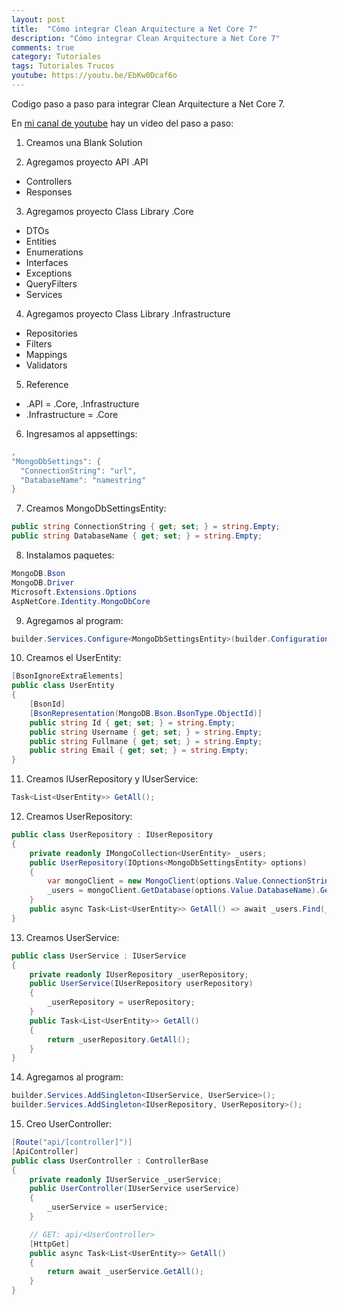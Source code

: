 ```yaml
---
layout: post
title:  "Cómo integrar Clean Arquitecture a Net Core 7"
description: "Cómo integrar Clean Arquitecture a Net Core 7"
comments: true
category: Tutoriales
tags: Tutoriales Trucos
youtube: https://youtu.be/EbKw0Dcaf6o
---
```

Codigo paso a paso para integrar Clean Arquitecture a Net Core 7.

En <a target="_blank" href="{{ page.youtube }}">mi canal de youtube</a> hay un video del paso a paso:

1. Creamos una Blank Solution

2. Agregamos proyecto API .API
- Controllers
- Responses
  
3. Agregamos proyecto Class Library .Core
- DTOs
- Entities
- Enumerations
- Interfaces
- Exceptions
- QueryFilters
- Services
  
4. Agregamos proyecto Class Library .Infrastructure
- Repositories
- Filters
- Mappings
- Validators

5. Reference
- .API = .Core, .Infrastructure
- .Infrastructure = .Core

6. Ingresamos al appsettings:
```C#
,
"MongoDbSettings": {
  "ConnectionString": "url",
  "DatabaseName": "namestring"
}
```
7. Creamos MongoDbSettingsEntity:
```C#
public string ConnectionString { get; set; } = string.Empty;
public string DatabaseName { get; set; } = string.Empty;
```

8. Instalamos paquetes:
```C#
MongoDB.Bson
MongoDB.Driver
Microsoft.Extensions.Options
AspNetCore.Identity.MongoDbCore
```

9. Agregamos al program:
```C#
builder.Services.Configure<MongoDbSettingsEntity>(builder.Configuration.GetSection(nameof(MongoDbSettings)));
```

10. Creamos el UserEntity:
```C#
[BsonIgnoreExtraElements]
public class UserEntity
{
    [BsonId]
    [BsonRepresentation(MongoDB.Bson.BsonType.ObjectId)]
    public string Id { get; set; } = string.Empty;
    public string Username { get; set; } = string.Empty;
    public string Fullmane { get; set; } = string.Empty;
    public string Email { get; set; } = string.Empty;
}
```

11. Creamos IUserRepository y IUserService:
```C#
Task<List<UserEntity>> GetAll();
```

12. Creamos UserRepository:
```C#
public class UserRepository : IUserRepository
{
    private readonly IMongoCollection<UserEntity> _users;
    public UserRepository(IOptions<MongoDbSettingsEntity> options)
    {
        var mongoClient = new MongoClient(options.Value.ConnectionString);
        _users = mongoClient.GetDatabase(options.Value.DatabaseName).GetCollection<UserEntity>("users");
    }
    public async Task<List<UserEntity>> GetAll() => await _users.Find(_ => true).ToListAsync();
}
```

13. Creamos UserService:
```C#
public class UserService : IUserService
{
    private readonly IUserRepository _userRepository;
    public UserService(IUserRepository userRepository)
    {
        _userRepository = userRepository;
    }
    public Task<List<UserEntity>> GetAll()
    {
        return _userRepository.GetAll();
    }
}
```

14. Agregamos al program:
```C#
builder.Services.AddSingleton<IUserService, UserService>();
builder.Services.AddSingleton<IUserRepository, UserRepository>();
```

15. Creo UserController:
```C#
[Route("api/[controller]")]
[ApiController]
public class UserController : ControllerBase
{
    private readonly IUserService _userService;
    public UserController(IUserService userService)
    {
        _userService = userService;
    }

    // GET: api/<UserController>
    [HttpGet]
    public async Task<List<UserEntity>> GetAll()
    {
        return await _userService.GetAll();
    }
}
```
